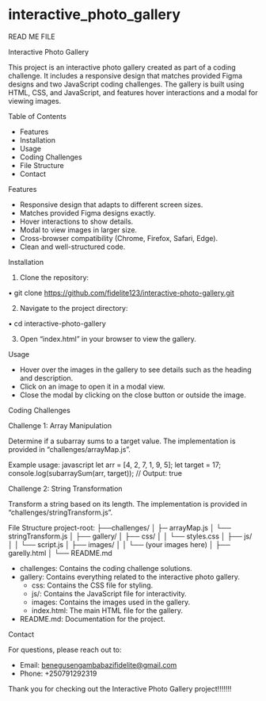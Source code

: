 # interactive_photo_gallery 

READ ME FILE

Interactive Photo Gallery

This project is an interactive photo gallery created as part of a coding challenge. It includes a responsive design that matches provided Figma designs and two JavaScript coding challenges. The gallery is built using HTML, CSS, and JavaScript, and features hover interactions and a modal for viewing images.

Table of Contents
- Features
- Installation
- Usage
- Coding Challenges
- File Structure
- Contact

Features

- Responsive design that adapts to different screen sizes.
- Matches provided Figma designs exactly.
- Hover interactions to show details.
- Modal to view images in larger size.
- Cross-browser compatibility (Chrome, Firefox, Safari, Edge).
- Clean and well-structured code.

 Installation

1. Clone the repository:
   
•	git clone https://github.com/fidelite123/interactive-photo-gallery.git
   

2. Navigate to the project directory:
  
•	cd interactive-photo-gallery
   

3. Open “index.html” in your browser to view the gallery.

Usage

- Hover over the images in the gallery to see details such as the heading and description.
- Click on an image to open it in a modal view.
- Close the modal by clicking on the close button or outside the image.

 Coding Challenges

Challenge 1: Array Manipulation

Determine if a subarray sums to a target value. The implementation is provided in “challenges/arrayMap.js”.

 Example usage:
javascript
let arr = [4, 2, 7, 1, 9, 5];
let target = 17;
console.log(subarraySum(arr, target)); // Output: true


 Challenge 2: String Transformation

Transform a string based on its length. The implementation is provided in “challenges/stringTransform.js”.

 File Structure
project-root:
├──challenges/
│   ├─ arrayMap.js
│   └── stringTransform.js
│
├── gallery/
│   ├── css/
│   │   └── styles.css
│   ├── js/
│   │   └── script.js
│   ├── images/
│   │   └── (your images here)
│   ├── garelly.html
│
└── README.md


- challenges: Contains the coding challenge solutions.
- gallery: Contains everything related to the interactive photo gallery.
  - css: Contains the CSS file for styling.
  - js/: Contains the JavaScript file for interactivity.
  - images: Contains the images used in the gallery.
  - index.html: The main HTML file for the gallery.
- README.md: Documentation for the project.

Contact

For questions, please reach out to:

- Email: benegusengambabazifidelite@gmail.com
- Phone: +250791292319

Thank you for checking out the Interactive Photo Gallery project!!!!!!!
